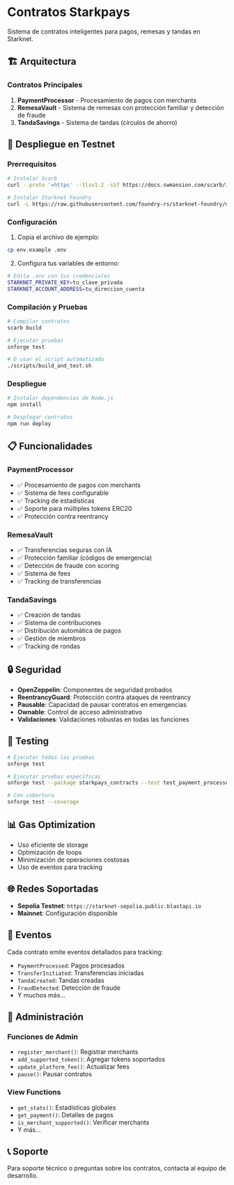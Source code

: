 # Contratos Starkpays

Sistema de contratos inteligentes para pagos, remesas y tandas en Starknet.

## 🏗️ Arquitectura

### Contratos Principales

1. **PaymentProcessor** - Procesamiento de pagos con merchants
2. **RemesaVault** - Sistema de remesas con protección familiar y detección de fraude
3. **TandaSavings** - Sistema de tandas (círculos de ahorro)

## 🚀 Despliegue en Testnet

### Prerrequisitos

```bash
# Instalar Scarb
curl --proto '=https' --tlsv1.2 -sSf https://docs.swmansion.com/scarb/install.sh | sh

# Instalar Starknet Foundry
curl -L https://raw.githubusercontent.com/foundry-rs/starknet-foundry/master/scripts/install.sh | sh
```

### Configuración

1. Copia el archivo de ejemplo:
```bash
cp env.example .env
```

2. Configura tus variables de entorno:
```bash
# Edita .env con tus credenciales
STARKNET_PRIVATE_KEY=tu_clave_privada
STARKNET_ACCOUNT_ADDRESS=tu_direccion_cuenta
```

### Compilación y Pruebas

```bash
# Compilar contratos
scarb build

# Ejecutar pruebas
snforge test

# O usar el script automatizado
./scripts/build_and_test.sh
```

### Despliegue

```bash
# Instalar dependencias de Node.js
npm install

# Desplegar contratos
npm run deploy
```

## 📋 Funcionalidades

### PaymentProcessor
- ✅ Procesamiento de pagos con merchants
- ✅ Sistema de fees configurable
- ✅ Tracking de estadísticas
- ✅ Soporte para múltiples tokens ERC20
- ✅ Protección contra reentrancy

### RemesaVault
- ✅ Transferencias seguras con IA
- ✅ Protección familiar (códigos de emergencia)
- ✅ Detección de fraude con scoring
- ✅ Sistema de fees
- ✅ Tracking de transferencias

### TandaSavings
- ✅ Creación de tandas
- ✅ Sistema de contribuciones
- ✅ Distribución automática de pagos
- ✅ Gestión de miembros
- ✅ Tracking de rondas

## 🔒 Seguridad

- **OpenZeppelin**: Componentes de seguridad probados
- **ReentrancyGuard**: Protección contra ataques de reentrancy
- **Pausable**: Capacidad de pausar contratos en emergencias
- **Ownable**: Control de acceso administrativo
- **Validaciones**: Validaciones robustas en todas las funciones

## 🧪 Testing

```bash
# Ejecutar todas las pruebas
snforge test

# Ejecutar pruebas específicas
snforge test --package starkpays_contracts --test test_payment_processor

# Con cobertura
snforge test --coverage
```

## 📊 Gas Optimization

- Uso eficiente de storage
- Optimización de loops
- Minimización de operaciones costosas
- Uso de eventos para tracking

## 🌐 Redes Soportadas

- **Sepolia Testnet**: `https://starknet-sepolia.public.blastapi.io`
- **Mainnet**: Configuración disponible

## 📝 Eventos

Cada contrato emite eventos detallados para tracking:

- `PaymentProcessed`: Pagos procesados
- `TransferInitiated`: Transferencias iniciadas
- `TandaCreated`: Tandas creadas
- `FraudDetected`: Detección de fraude
- Y muchos más...

## 🔧 Administración

### Funciones de Admin
- `register_merchant()`: Registrar merchants
- `add_supported_token()`: Agregar tokens soportados
- `update_platform_fee()`: Actualizar fees
- `pause()`: Pausar contratos

### View Functions
- `get_stats()`: Estadísticas globales
- `get_payment()`: Detalles de pagos
- `is_merchant_supported()`: Verificar merchants
- Y más...

## 📞 Soporte

Para soporte técnico o preguntas sobre los contratos, contacta al equipo de desarrollo.
